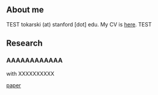 ## About me

TEST tokarski (at) stanford [dot] edu. My CV is [here](https://tomrutter42.github.io/CV/FTCV.pdf). TEST

## Research

### AAAAAAAAAAAA
with XXXXXXXXXX

[paper](https://tomrutter42.github.io/folder/AAAAAAAA.pdf)




